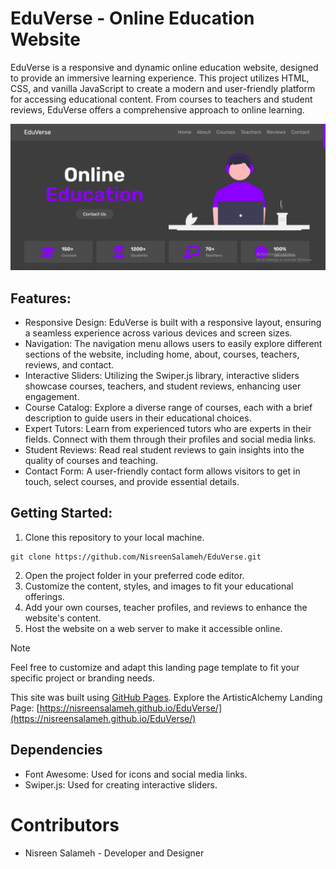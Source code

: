 # EduVerse - Online Education Website
EduVerse is a responsive and dynamic online education website, designed to provide an immersive learning experience. This project utilizes HTML, CSS, and vanilla JavaScript to create a modern and user-friendly platform for accessing educational content. From courses to teachers and student reviews, EduVerse offers a comprehensive approach to online learning.

![EduVerse Screenshot](images/EduVersescrnshot.png)

## Features:
- Responsive Design: EduVerse is built with a responsive layout, ensuring a seamless experience across various devices and screen sizes.
- Navigation: The navigation menu allows users to easily explore different sections of the website, including home, about, courses, teachers, reviews, and contact.
- Interactive Sliders: Utilizing the Swiper.js library, interactive sliders showcase courses, teachers, and student reviews, enhancing user engagement.
- Course Catalog: Explore a diverse range of courses, each with a brief description to guide users in their educational choices.
- Expert Tutors: Learn from experienced tutors who are experts in their fields. Connect with them through their profiles and social media links.
- Student Reviews: Read real student reviews to gain insights into the quality of courses and teaching.
- Contact Form: A user-friendly contact form allows visitors to get in touch, select courses, and provide essential details.


## Getting Started:
1. Clone this repository to your local machine.
```
git clone https://github.com/NisreenSalameh/EduVerse.git
```
2. Open the project folder in your preferred code editor.
3. Customize the content, styles, and images to fit your educational offerings.
4. Add your own courses, teacher profiles, and reviews to enhance the website's content.
5. Host the website on a web server to make it accessible online.
> [!NOTE]
> Feel free to customize and adapt this landing page template to fit your specific project or branding needs.


This site was built using [GitHub Pages](https://pages.github.com/).
Explore the ArtisticAlchemy Landing Page: [https://nisreensalameh.github.io/EduVerse/](https://nisreensalameh.github.io/EduVerse/)


## Dependencies
- Font Awesome: Used for icons and social media links.
- Swiper.js: Used for creating interactive sliders.


# Contributors
- Nisreen Salameh - Developer and Designer
